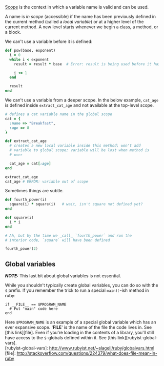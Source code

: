 [Scope][wiki-scope] is the context in which a variable name is valid and can be
used.

A name is *in scope* (accessible) if the name has been previously defined in the current method (called a
  *local variable*) or at a higher level of the current method. A new level starts whenever we begin a class, a method, or a block.

We can't use a variable before it is defined:

```ruby
def pow(base, exponent)
  i = 0
  while i < exponent
    result = result * base  # Error: result is being used before it has been defined.

    i += 1
  end

  result
end
```

We can't use a variable from a deeper scope. In the below example,
`cat_age` is defined inside `extract_cat_age` and not available at the
top-level scope.

```ruby
# defines a cat variable name in the global scope
cat = {
  :name => "Breakfast",
  :age => 8
}

def extract_cat_age
  # creates a new local variable inside this method; won't add
  # variable to global scope; variable will be lost when method is
  # over

  cat_age = cat[:age]
end

extract_cat_age
cat_age # ERROR: variable out of scope
```

Sometimes things are subtle.

```ruby
def fourth_power(i)
  square(i) * square(i)   # wait, isn't square not defined yet?
end

def square(i)
  i * i
end

# Ah, but by the time we _call_ `fourth_power` and run the
# interior code, `square` will have been defined

fourth_power(2)
```

## Global variables
***NOTE:*** This last bit about global variables is not essential.

While you shouldn't typically create global variables, you can do so with the `$` prefix.
If you remember the trick to run a special `main()`-ish method in ruby:

```
if __FILE__ == $PROGRAM_NAME
  # Put "main" code here
end
```
Here `$PROGRAM_NAME` is an example of a special global variable which has an ever expansive scope.
'__FILE__' is the name of the file the code lives in.  See [this link][file].
Even if you're loading in the contents of a library, you'll still have access to the `$`-globals defined within it.
See [this link][rubyist-global-vars].  
[rubyist-global-vars]: http://www.rubyist.net/~slagell/ruby/globalvars.html
[file]: http://stackoverflow.com/questions/224379/what-does-file-mean-in-ruby

[wiki-scope]: http://en.wikipedia.org/wiki/Scope_(computer_science)
